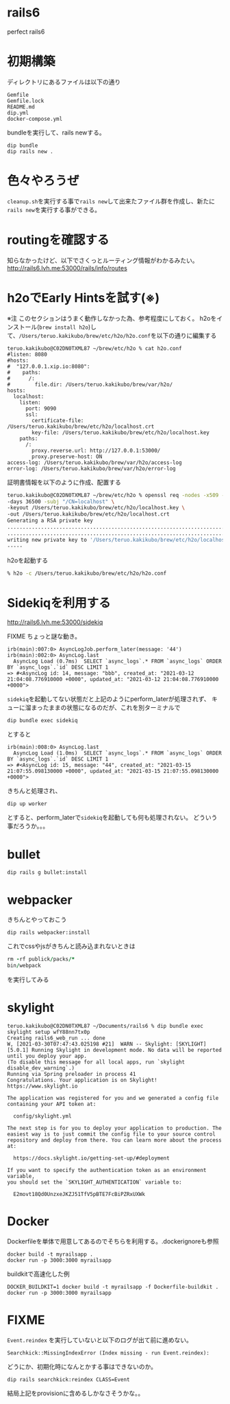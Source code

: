 # rails6
perfect rails6

# 初期構築

ディレクトリにあるファイルは以下の通り

```
Gemfile
Gemfile.lock
README.md
dip.yml
docker-compose.yml
```

bundleを実行して、rails newする。
```
dip bundle
dip rails new .
```

# 色々やろうぜ

`cleanup.sh`を実行する事で`rails new`して出来たファイル群を作成し、新たに`rails new`を実行する事ができる。

# routingを確認する

知らなかったけど、以下でさくっとルーティング情報がわかるみたい。
http://rails6.lvh.me:53000/rails/info/routes

# h2oでEarly Hintsを試す(※)

※注 このセクションはうまく動作しなかった為、参考程度にしておく。
h2oをインストール(`brew install h2o`)して、`/Users/teruo.kakikubo/brew/etc/h2o/h2o.conf`を以下の通りに編集する
```
teruo.kakikubo@C02DN0TXML87 ~/brew/etc/h2o % cat h2o.conf
#listen: 8080
#hosts:
#  "127.0.0.1.xip.io:8080":
#    paths:
#      /:
#        file.dir: /Users/teruo.kakikubo/brew/var/h2o/
hosts:
  localhost:
    listen:
      port: 9090
      ssl:
        certificate-file: /Users/teruo.kakikubo/brew/etc/h2o/localhost.crt
        key-file: /Users/teruo.kakikubo/brew/etc/h2o/localhost.key
    paths:
      /:
        proxy.reverse.url: http://127.0.0.1:53000/
        proxy.preserve-host: ON
access-log: /Users/teruo.kakikubo/brew/var/h2o/access-log
error-log: /Users/teruo.kakikubo/brew/var/h2o/error-log
```
証明書情報を以下のように作成、配置する
```bash
teruo.kakikubo@C02DN0TXML87 ~/brew/etc/h2o % openssl req -nodes -x509 -new \
-days 36500 -subj "/CN=localhost" \
-keyout /Users/teruo.kakikubo/brew/etc/h2o/localhost.key \
-out /Users/teruo.kakikubo/brew/etc/h2o/localhost.crt
Generating a RSA private key
..............................................................................................+++++
............................................................................+++++
writing new private key to '/Users/teruo.kakikubo/brew/etc/h2o/localhost.key'
-----
```
h2oを起動する
```bash
% h2o -c /Users/teruo.kakikubo/brew/etc/h2o/h2o.conf
```

# Sidekiqを利用する

http://rails6.lvh.me:53000/sidekiq

FIXME ちょっと謎な動き。

```
irb(main):007:0> AsyncLogJob.perform_later(message: '44')
irb(main):002:0> AsyncLog.last
  AsyncLog Load (0.7ms)  SELECT `async_logs`.* FROM `async_logs` ORDER BY `async_logs`.`id` DESC LIMIT 1
=> #<AsyncLog id: 14, message: "bbb", created_at: "2021-03-12 21:04:08.776910000 +0000", updated_at: "2021-03-12 21:04:08.776910000 +0000">
```

`sidekiq`を起動してない状態だと上記のようにperform_laterが処理されず、
キューに溜まったままの状態になるのだが、これを別ターミナルで

```
dip bundle exec sidekiq
```

とすると
```
irb(main):008:0> AsyncLog.last
  AsyncLog Load (1.0ms)  SELECT `async_logs`.* FROM `async_logs` ORDER BY `async_logs`.`id` DESC LIMIT 1
=> #<AsyncLog id: 15, message: "44", created_at: "2021-03-15 21:07:55.098130000 +0000", updated_at: "2021-03-15 21:07:55.098130000 +0000">
```

きちんと処理され、

```
dip up worker
```

とすると、perform_laterで`sidekiq`を起動しても何も処理されない。
どういう事だろうか。。。


# bullet

```
dip rails g bullet:install
```

# webpacker

きちんとやっておこう
```
dip rails webpacker:install
```

これでcssやjsがきちんと読み込まれないときは
```ruby
rm -rf publick/packs/*
bin/webpack
```

を実行してみる

# skylight

```
teruo.kakikubo@C02DN0TXML87 ~/Documents/rails6 % dip bundle exec skylight setup wfY88nn7tx0p
Creating rails6_web_run ... done
W, [2021-03-30T07:47:43.025198 #21]  WARN -- Skylight: [SKYLIGHT] [5.0.1] Running Skylight in development mode. No data will be reported until you deploy your app.
(To disable this message for all local apps, run `skylight disable_dev_warning`.)
Running via Spring preloader in process 41
Congratulations. Your application is on Skylight! https://www.skylight.io

The application was registered for you and we generated a config file
containing your API token at:

  config/skylight.yml

The next step is for you to deploy your application to production. The
easiest way is to just commit the config file to your source control
repository and deploy from there. You can learn more about the process at:

  https://docs.skylight.io/getting-set-up/#deployment

If you want to specify the authentication token as an environment variable,
you should set the `SKYLIGHT_AUTHENTICATION` variable to:

  E2movt18Qd0UnzxeJKZJ51TfV5pBTE7FcBiPZRxUXWk
```

# Docker

Dockerfileを単体で用意してあるのでそちらを利用する。.dockerignoreも参照
```
docker build -t myrailsapp .
docker run -p 3000:3000 myrailsapp
```

buildkitで高速化した例
```
DOCKER_BUILDKIT=1 docker build -t myrailsapp -f Dockerfile-buildkit .
docker run -p 3000:3000 myrailsapp
```

# FIXME

`Event.reindex` を実行していないと以下のログが出て前に進めない。

```
Searchkick::MissingIndexError (Index missing - run Event.reindex):
```

どうにか、初期化時になんとかする事はできないのか。
```
dip rails searchkick:reindex CLASS=Event
```

結局上記をprovisionに含めるしかなさそうかな。。
